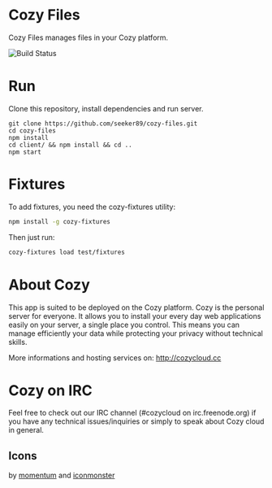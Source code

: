 # Cozy Files

Cozy Files manages files in your Cozy platform.

![Build
Status](https://travis-ci.org/seeker89/cozy-files.png?branch=master)

# Run

Clone this repository, install dependencies and run server.

    git clone https://github.com/seeker89/cozy-files.git
    cd cozy-files
    npm install
    cd client/ && npm install && cd ..
    npm start

# Fixtures
To add fixtures, you need the cozy-fixtures utility:
```bash
npm install -g cozy-fixtures
```
Then just run:
```bash
cozy-fixtures load test/fixtures
```

# About Cozy

This app is suited to be deployed on the Cozy platform. Cozy is the personal server for everyone. It allows you to install your every day web applications easily on your server, a single place you control. This means you can manage efficiently your data while protecting your privacy without technical skills.

More informations and hosting services on: http://cozycloud.cc

# Cozy on IRC
Feel free to check out our IRC channel (#cozycloud on irc.freenode.org) if you have any technical issues/inquiries or simply to speak about Cozy cloud in general.


## Icons

by [momentum](http://www.momentumdesignlab.com/)
and [iconmonster](http://iconmonstr.com)